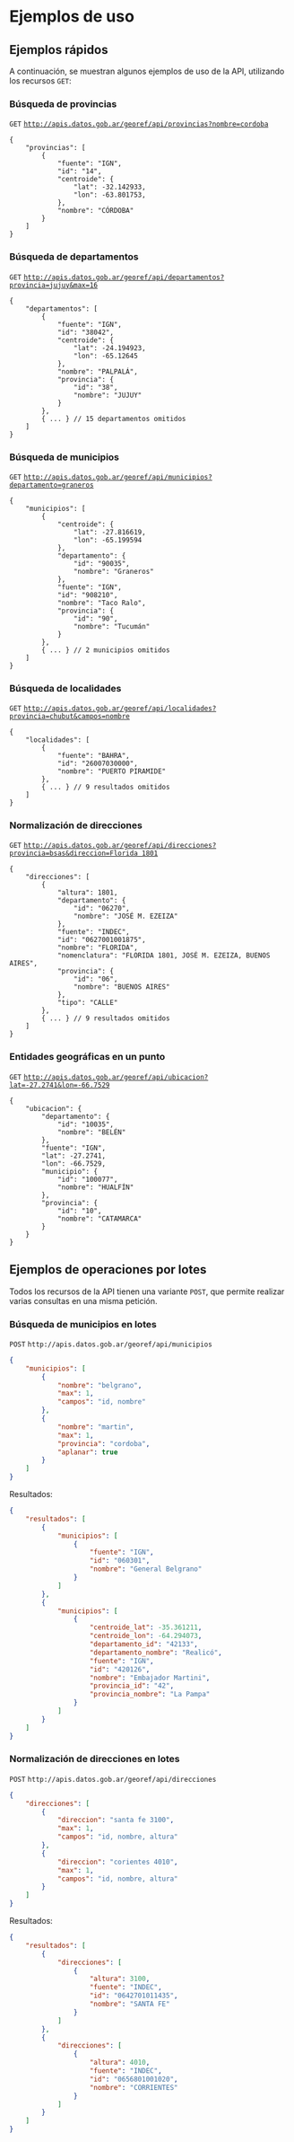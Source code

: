 # Ejemplos de uso

## Ejemplos rápidos
A continuación, se muestran algunos ejemplos de uso de la API, utilizando los recursos `GET`:

### Búsqueda de provincias
`GET` [`http://apis.datos.gob.ar/georef/api/provincias?nombre=cordoba`](http://apis.datos.gob.ar/georef/api/provincias?nombre=cordoba)
```
{
    "provincias": [
        {
            "fuente": "IGN",
            "id": "14",
            "centroide": {
                "lat": -32.142933,
                "lon": -63.801753,
            },
            "nombre": "CÓRDOBA"
        }
    ]
}
```

### Búsqueda de departamentos
`GET` [`http://apis.datos.gob.ar/georef/api/departamentos?provincia=jujuy&max=16`](http://apis.datos.gob.ar/georef/api/departamentos?provincia=jujuy&max=16)
```
{
    "departamentos": [
        {
            "fuente": "IGN",
            "id": "38042",
            "centroide": {
                "lat": -24.194923,
                "lon": -65.12645
            },
            "nombre": "PALPALÁ",
            "provincia": {
                "id": "38",
                "nombre": "JUJUY"
            }
        },
        { ... } // 15 departamentos omitidos
    ]
}
```

### Búsqueda de municipios
`GET` [`http://apis.datos.gob.ar/georef/api/municipios?departamento=graneros`](http://apis.datos.gob.ar/georef/api/municipios?departamento=graneros)
```
{
    "municipios": [
        {
            "centroide": {
                "lat": -27.816619,
                "lon": -65.199594
            },
            "departamento": {
                "id": "90035",
                "nombre": "Graneros"
            },
            "fuente": "IGN",
            "id": "908210",
            "nombre": "Taco Ralo",
            "provincia": {
                "id": "90",
                "nombre": "Tucumán"
            }
        },
        { ... } // 2 municipios omitidos
    ]
}
```

### Búsqueda de localidades
`GET` [`http://apis.datos.gob.ar/georef/api/localidades?provincia=chubut&campos=nombre`](http://apis.datos.gob.ar/georef/api/localidades?provincia=chubut&campos=nombre)
```
{
    "localidades": [
        {
            "fuente": "BAHRA",
            "id": "26007030000",
            "nombre": "PUERTO PIRAMIDE"
        },
        { ... } // 9 resultados omitidos
    ]
}
```

### Normalización de direcciones
`GET` [`http://apis.datos.gob.ar/georef/api/direcciones?provincia=bsas&direccion=Florida 1801`](http://apis.datos.gob.ar/georef/api/direcciones?provincia=bsas&direccion=Florida%201801)
```
{
    "direcciones": [
        {
            "altura": 1801,
            "departamento": {
                "id": "06270",
                "nombre": "JOSÉ M. EZEIZA"
            },
            "fuente": "INDEC",
            "id": "0627001001875",
            "nombre": "FLORIDA",
            "nomenclatura": "FLORIDA 1801, JOSÉ M. EZEIZA, BUENOS AIRES",
            "provincia": {
                "id": "06",
                "nombre": "BUENOS AIRES"
            },
            "tipo": "CALLE"
        },
        { ... } // 9 resultados omitidos
    ]
}
```

### Entidades geográficas en un punto
`GET` [`http://apis.datos.gob.ar/georef/api/ubicacion?lat=-27.2741&lon=-66.7529`](http://apis.datos.gob.ar/georef/api/ubicacion?lat=-27.2741&lon=-66.7529)
```
{
    "ubicacion": {
        "departamento": {
            "id": "10035",
            "nombre": "BELÉN"
        },
        "fuente": "IGN",
        "lat": -27.2741,
        "lon": -66.7529,
        "municipio": {
            "id": "100077",
            "nombre": "HUALFÍN"
        },
        "provincia": {
            "id": "10",
            "nombre": "CATAMARCA"
        }
    }
}
```

## Ejemplos de operaciones por lotes
Todos los recursos de la API tienen una variante `POST`, que permite realizar varias consultas en una misma petición.

### Búsqueda de municipios en lotes
`POST` `http://apis.datos.gob.ar/georef/api/municipios`
```json
{
    "municipios": [
        {
            "nombre": "belgrano",
            "max": 1,
            "campos": "id, nombre"
        },
        {
            "nombre": "martin",
            "max": 1,
            "provincia": "cordoba",
			"aplanar": true
        }
    ]
}
```
Resultados:
```json
{
    "resultados": [
        {
            "municipios": [
                {
                    "fuente": "IGN",
                    "id": "060301",
                    "nombre": "General Belgrano"
                }
            ]
        },
        {
            "municipios": [
                {
                    "centroide_lat": -35.361211,
                    "centroide_lon": -64.294073,
                    "departamento_id": "42133",
                    "departamento_nombre": "Realicó",
                    "fuente": "IGN",
                    "id": "420126",
                    "nombre": "Embajador Martini",
                    "provincia_id": "42",
                    "provincia_nombre": "La Pampa"
                }
            ]
        }
    ]
}
```

### Normalización de direcciones en lotes
`POST` `http://apis.datos.gob.ar/georef/api/direcciones`
```json
{
    "direcciones": [
        {
            "direccion": "santa fe 3100",
            "max": 1,
            "campos": "id, nombre, altura"
        },
        {
            "direccion": "corientes 4010",
            "max": 1,
			"campos": "id, nombre, altura"
        }
    ]
}
```
Resultados:
```json
{
    "resultados": [
        {
            "direcciones": [
                {
                    "altura": 3100,
                    "fuente": "INDEC",
                    "id": "0642701011435",
                    "nombre": "SANTA FE"
                }
            ]
        },
        {
            "direcciones": [
                {
                    "altura": 4010,
                    "fuente": "INDEC",
                    "id": "0656801001020",
                    "nombre": "CORRIENTES"
                }
            ]
        }
    ]
}
```
